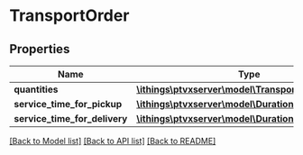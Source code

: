 # TransportOrder

## Properties
Name | Type | Description | Notes
------------ | ------------- | ------------- | -------------
**quantities** | [**\ithings\ptvxserver\model\TransportQuantityUnit[]**](TransportQuantityUnit.md) |  | [optional] 
**service_time_for_pickup** | [**\ithings\ptvxserver\model\Duration**](Duration.md) |  | [optional] 
**service_time_for_delivery** | [**\ithings\ptvxserver\model\Duration**](Duration.md) |  | [optional] 

[[Back to Model list]](../../README.md#documentation-for-models) [[Back to API list]](../../README.md#documentation-for-api-endpoints) [[Back to README]](../../README.md)

